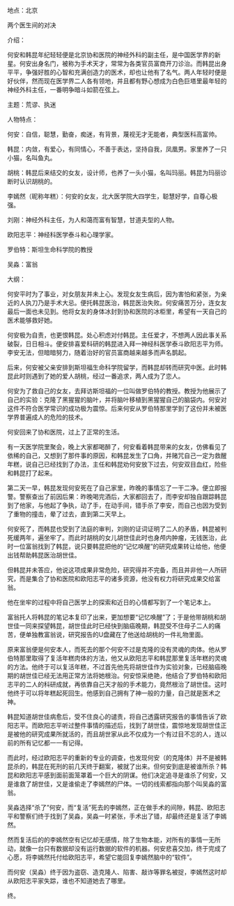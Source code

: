 地点：北京

两个医生间的对决

介绍：

何安和韩昆年纪轻轻便是北京协和医院的神经外科的副主任，是中国医学界的新星。何安出身名门，被称为手术天才，常常为各类官员富商开刀诊治。而韩昆出身平平，争强好胜的心智和充满创造力的医术，却也让他有了名气。两人年轻时便是好伙伴，然而现在医学界二人各有领地，并且都有野心想成为白色巨塔里最年轻的神经外科主任，一番明争暗斗如箭在弦上。

主题：荒谬、执迷

人物特点：

何安：自信，聪慧，勤奋，痴迷，有背景，蔑视无才无能者，典型医科高富帅。

韩昆：内敛，有爱心，有同情心，不善于表达，坚持自我，凤凰男。家里养了一只小猫，名叫鱼丸。

胡桃：韩昆后来结交的女友，设计师，也养了一头小猫，名叫玛丽。韩昆为玛丽诊断时认识胡桃的。

李嫣然（昵称年糕）：何安的女友，北大医学院大四学生，聪慧好学，自尊心极强。

刘刚：神经外科主任，为人和蔼而富有智慧，甘道夫型的人物。

欧阳志平：神经科医学泰斗和心理学家。

罗伯特：斯坦生命科学院的教授

吴淼：富翁



大纲：

何安平时为了事业，对女朋友并未上心。发现女友生病后，因为害怕和紧张，为亲近的人执刀乃是手术大忌。便托韩昆医治，韩昆医治失败。何安痛苦万分，连女友最后一面也未见到。他将女友的身体冰封到协和医院的冰柜里，希望有一天自己的医术能够救好她。

何安极为自责，也更恨韩昆。处心积虑对付韩昆。主任爱才，不想两人因此事关系破裂，日日相斗。便安排喜爱科研的韩昆进入拜一神经科医学泰斗欧阳志平为师。李安无法，但暗暗努力，随着治好的官员富商越来越多而声名鹊起。

后来，何安被父亲安排到斯坦福生命科学院留学，而韩昆却转而研究中医。此时韩昆此时则遇到了她的爱人胡桃，经过一番追求，两人成为了恋人。

何安为了救自己的女友，去拜访斯坦福的一位叫做罗伯特的教授。教授为他展示了自己的实验：克隆了黑猩猩的脑叶，并将脑叶移植到黑猩猩自己的脑袋内。何安对这件不符合医学常识的成功极为震惊。后来何安从罗伯特那里学到了这份并未被医学界普遍成人的危险的技术。

何安回来了协和医院，过上了正常的生活。

有一天医学院里聚会，晚上大家都喝醉了，何安看着韩昆带来的女友，仿佛看见了依稀的自己，又想到了那件事的原因，和韩昆发生了口角，并赌咒自己一定为救醒年糕，说自己已经找到了办法，主任和韩昆劝何安放下过去，何安双目血红，险些和韩昆打了起来。

第二天一早，韩昆发现何安死在了自己家里，昨晚的事情忘了一干二净。便立即报警。警察查出了前因后果：昨晚喝完酒后，大家都回去了，而李安却独自跟踪韩昆到了他家，与他起了争执，动了手，在动手间，错手杀了李安，而自己也因为受到了重物的撞击，晕了过去，直到第二天早上。

何安死了，而韩昆也受到了法庭的审判，刘刚的证词证明了二人的矛盾，韩昆被判死缓两年，遍坐牢了。而此时胡桃的女儿胡世佳此时也身颅内肿瘤，无钱医治，此时一位富翁找到了韩昆，说只要韩昆把他的“记忆唤醒”的研究成果转让给他，他便出钱帮助韩昆医治胡世佳。

但韩昆并未答应，他说这项成果非常危险，研究得并不完备，而且并非他一人所研究，而是集合了协和医院和欧阳志平的诸多资源，他没有权力将研究成果交给富翁。

他在坐牢的过程中将自己医学上的探索和近日的心情都写到了一个笔记本上。

富翁托人将韩昆的笔记本复印了出来，更加想要“记忆唤醒”了；于是他带胡桃和胡世佳一同来探望韩昆，胡世佳此时已经快到脑癌晚期，韩昆受不住母子二人的痛苦，便单独教富翁说，研究报告的U盘藏在了他送给胡桃的一件礼物里面。

原来富翁便是何安本人，而死去的那个何安不过是克隆的没有灵魂的肉体。他从罗伯特那里取得了复活年糕肉体的方法，他又从欧阳志平和韩昆那里复活年糕的灵魂的方法。他终于可以复活年糕，不过首先他先将胡世佳作为实验对象，已经脑癌晚期的胡世佳已经无法用正常方法将她根治。何安惊采绝艳，他结合了罗伯特和欧阳志平的二人的科研成就，再依靠自己天才般的手术能力，竟然根治了胡世佳。这时他终于可以将年糕起死回生。他感到自己拥有了神一般的力量，自己就是医术之神。

韩昆知道胡世佳病愈后，受不住良心的谴责，将自己透露研究报告的事情告诉了欧阳志平。而欧阳志平听过整件事情的描述后，找到了胡世佳，震惊地发现胡世佳正是被他的研究成果所就活的，而且胡世家从此不仅成为一个有过目不忘的人，连以前的所有记忆都一一有记得。

而此时，经过欧阳志平的重新的专业的调查，也发现何安（的克隆体）并不是被韩昆杀的，韩昆在死刑的前几天终于翻案，被就了出来。但何安到底是被谁所杀？韩昆和欧阳志平感到面前面笼罩着一个巨大的阴谋。他们决定追寻是谁杀了何安，又是谁救了胡世佳，又是谁偷走了李嫣然的尸体。一切的线索都指向那个叫吴淼的富翁。

吴淼选择“杀了”何安，而“复活”死去的李嫣然，正在做手术的间隙，韩昆、欧阳志平和警察们终于找到了吴淼，吴淼一时紧张，手术出了错，却最终还是复活了李嫣然。

然而复活后的的李嫣然空有记忆却无感情，除了生物本能，对所有的事情一无所动，就像一台只有数据却没有运行数据的软件的机器。何安悲喜交加，终于完成了心愿，将李嫣然托付给欧阳志平，希望它能回复李嫣然脑中的“软件”。

而何安（吴淼）终于因为盗窃、造克隆人、陷害、敲诈等罪名被捉，李嫣然这时却从欧阳志平家失踪，谁也不知道她去了哪里。

终。
